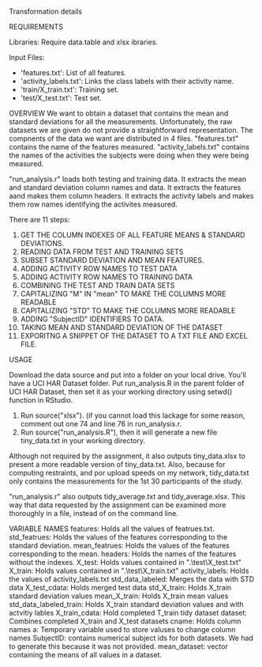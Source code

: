 Transformation details

REQUIREMENTS

Libraries:
Require data.table and xlsx ibraries.

Input Files:
- 'features.txt': List of all features.
- 'activity_labels.txt': Links the class labels with their activity name.
- 'train/X_train.txt': Training set.
- 'test/X_test.txt': Test set.

OVERVIEW
We want to obtain a dataset that contains the mean and standard deviations for all the measurements.  Unfortunately, the raw datasets we are given do not provide a straightforward representation.  The compnents of the data we want are distributed in 4 files.  "features.txt" contains the name of the features measured.  "activity_labels.txt" contains the names of the activities the subjects were doing when they were being measured.

"run_analysis.r" loads both testing and training data.  It extracts the mean and standard deviation column names and data.  It extracts the features aand makes them column headers.  It extracts the activity labels and makes them row names identifying the activites measured.


There are 11 steps:

1. GET THE COLUMN INDEXES OF ALL FEATURE MEANS & STANDARD DEVIATIONS. 
2. READING DATA FROM TEST AND TRAINING SETS
3. SUBSET STANDARD DEVIATION AND MEAN FEATURES.
4. ADDING ACTIVITY ROW NAMES TO TEST DATA
5. ADDING ACTIVITY ROW NAMES TO TRAINING DATA
6. COMBINING THE TEST AND TRAIN DATA SETS
7. CAPITALIZING "M" IN "mean" TO MAKE THE COLUMNS MORE READABLE
8. CAPITALIZING "STD" TO MAKE THE COLUMNS MORE READABLE
9. ADDING "SubjectID" IDENTIFIERS TO DATA. 
10. TAKING MEAN AND STANDARD DEVIATION OF THE DATASET
11. EXPORITNG A SNIPPET OF THE DATASET TO A TXT FILE AND EXCEL FILE.

USAGE

Download the data source and put into a folder on your local drive. You'll have a UCI HAR Dataset folder.
Put run_analysis.R in the parent folder of UCI HAR Dataset, then set it as your working directory using setwd() function in RStudio.

1. Run source("xlsx").  (if you cannot load this lackage for some reason, comment out one 74 and line 76 in run_analysis.r.
2. Run source("run_analysis.R"), then it will generate a new file tiny_data.txt in your working directory.

Although not required by the assignment, it also outputs tiny_data.xlsx to present a more readable version of tiny_data.txt.  Also, because for computing restraints, and por upload speeds on my network, tidy_data.txt only contains the measurements for the 1st 30 participants of the study.  

"run_analysis.r" also outputs tidy_average.txt and tidy_average.xlsx.  This way that data requested by the assignment can be examined more thoroughly in a file, instead of on the command line.

VARIABLE NAMES
features:  Holds all the values of featrues.txt.
std_featrues:  Holds the values of the features corresponding to the standard deviation.
mean_featrues:  Holds the values of the features corresponding to the mean.
headers:  Holds the names of the features without the indexes.
X_test:  Holds values contained in ".\test\X_test.txt"
X_train:  Holds values contained in ".\test\X_train.txt"
activity_labels: Holds the values of activity_labels.txt 
std_data_labeled:  Merges the data with STD data
X_test_cdata:  Holds merged test data
std_X_train:  Holds X_train standard deviation values
mean_X_train:  Holds X_train mean values
std_data_labeled_train:  Holds  X_train standard deviation values and with actvitiy lables
X_train_cdata:  Hold completed T_train tidy dataset
dataset:  Combines completed X_train and X_test datasets
cname:  Holds column names
a: Temporary variable used to store valuses to change column names
SubjectID:  contains numerical subject ids for both datasets.  We had to generate this because it was not provided.
mean_dataset:  vector containing the means of all values in a dataset.
